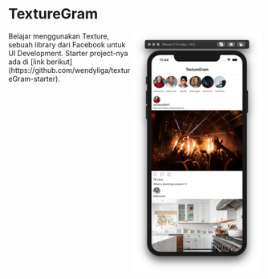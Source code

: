 # TextureGram
<img src="screenshot/preview.png" width=256 align=right />
Belajar menggunakan Texture, sebuah library dari Facebook untuk UI Development. Starter project-nya ada di [link berikut](https://github.com/wendyliga/textureGram-starter).

